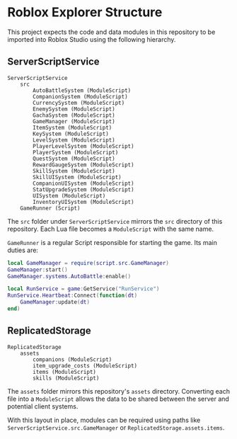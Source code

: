 # Roblox Explorer Structure

This project expects the code and data modules in this repository to be imported into Roblox Studio using the following hierarchy.

## ServerScriptService
```
ServerScriptService
    src
        AutoBattleSystem (ModuleScript)
        CompanionSystem (ModuleScript)
        CurrencySystem (ModuleScript)
        EnemySystem (ModuleScript)
        GachaSystem (ModuleScript)
        GameManager (ModuleScript)
        ItemSystem (ModuleScript)
        KeySystem (ModuleScript)
        LevelSystem (ModuleScript)
        PlayerLevelSystem (ModuleScript)
        PlayerSystem (ModuleScript)
        QuestSystem (ModuleScript)
        RewardGaugeSystem (ModuleScript)
        SkillSystem (ModuleScript)
        SkillUISystem (ModuleScript)
        CompanionUISystem (ModuleScript)
        StatUpgradeSystem (ModuleScript)
        UISystem (ModuleScript)
        InventoryUISystem (ModuleScript)
    GameRunner (Script)
```

The `src` folder under `ServerScriptService` mirrors the `src` directory of this repository. Each Lua file becomes a `ModuleScript` with the same name.

`GameRunner` is a regular Script responsible for starting the game. Its main duties are:

```lua
local GameManager = require(script.src.GameManager)
GameManager:start()
GameManager.systems.AutoBattle:enable()

local RunService = game:GetService("RunService")
RunService.Heartbeat:Connect(function(dt)
    GameManager:update(dt)
end)
```

## ReplicatedStorage
```
ReplicatedStorage
    assets
        companions (ModuleScript)
        item_upgrade_costs (ModuleScript)
        items (ModuleScript)
        skills (ModuleScript)
```

The `assets` folder mirrors this repository's `assets` directory. Converting each file into a `ModuleScript` allows the data to be shared between the server and potential client systems.

With this layout in place, modules can be required using paths like `ServerScriptService.src.GameManager` or `ReplicatedStorage.assets.items`.
